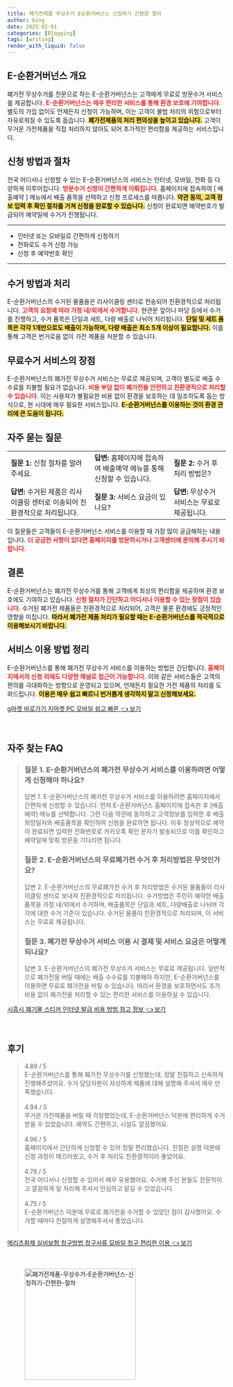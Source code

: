 ```yaml
---
title: 폐가전제품 무상수거 E순환거버넌스 신청하기 간편한 절차
author: bing
date: 2025-02-01
categories: [Blogging]
tags: [writing]
render_with_liquid: false
---
```



<h2 id='E-순환거버넌스 개요'>E-순환거버넌스 개요</h2>

<p>폐가전 무상수거를 전문으로 하는 E-순환거버넌스는 고객에게 무료로 방문수거 서비스를 제공합니다. <b><span style="color: #ee2323;">E-순환거버넌스는 매우 편리한 서비스를 통해 환경 보호에 기여합니다.</span></b> 별도의 가입 없이도 언제든지 신청이 가능하며, 이는 고객이 불법 처리의 위험으로부터 자유로워질 수 있도록 돕습니다. <b><span style="background-color: #ffe066;">폐가전제품의 처리 편의성을 높이고 있습니다.</span></b> 고객이 무거운 가전제품을 직접 처리하지 않아도 되어 추가적인 편리함을 제공하는 서비스입니다.</p>

<h2 id='신청 방법과 절차'>신청 방법과 절차</h2>

<p>전국 어디서나 신청할 수 있는 E-순환거버넌스의 서비스는 인터넷, 모바일, 전화 등 다양하게 이루어집니다. <b><span style="color: #ee2323;">방문수거 신청이 간편하게 이뤄집니다.</span></b> 홈페이지에 접속하여 [ 배출예약 ] 메뉴에서 배출 품목을 선택하고 신청 프로세스를 따릅니다. <b><span style="background-color: #ffe066;">약관 동의, 고객 정보 입력 후 확인 절차를 거쳐 신청을 완료할 수 있습니다.</span></b> 신청이 완료되면 예약번호가 발급되어 예약일에 수거가 진행됩니다.</p>

<hr />

<ul>
    <li>인터넷 또는 모바일로 간편하게 신청하기</li>
    <li>전화로도 수거 신청 가능</li>
    <li>신청 후 예약번호 확인</li>
</ul>

<hr />

<h2 id='수거 방법과 처리'>수거 방법과 처리</h2>

<p>E-순환거버넌스의 수거된 물품들은 리사이클링 센터로 전송되어 친환경적으로 처리됩니다. <b><span style="color: #ee2323;">고객의 요청에 따라 가정 내/외에서 수거합니다.</span></b> 현관문 앞이나 마당 등에서 수거를 진행하고, 수거 품목은 단일과 세트, 다량 배출로 나뉘어 처리됩니다. <b><span style="background-color: #ffe066;">단일 및 세트 품목은 각각 1개만으로도 배출이 가능하며, 다량 배출은 최소 5개 이상이 필요합니다.</span></b> 이를 통해 고객은 번거로움 없이 가전 제품을 처분할 수 있습니다.</p>

<h2 id='무료수거 서비스의 장점'>무료수거 서비스의 장점</h2>

<p>E-순환거버넌스의 폐가전 무상수거 서비스는 무료로 제공되며, 고객이 별도로 배출 수수료를 지불할 필요가 없습니다. <b><span style="color: #ee2323;">비용 부담 없이 폐가전을 안전하고 친환경적으로 처리할 수 있습니다.</span></b> 이는 사용자가 불필요한 비용 없이 환경을 보호하는 데 일조하도록 돕는 방식으로, 현 시대에 매우 필요한 서비스입니다. <b><span style="background-color: #ffe066;">E-순환거버넌스를 이용하는 것이 환경 관리에 큰 도움이 됩니다.</span></b></p>

<h2 id='자주 묻는 질문'>자주 묻는 질문</h2>

<table>
    <tr>
        <td><b>질문 1:</b> 신청 절차를 알려 주세요.</td>
        <td><b>답변:</b> 홈페이지에 접속하여 배출예약 메뉴를 통해 신청할 수 있습니다.</td>
        <td><b>질문 2:</b> 수거 후 처리 방법은?</td>
    </tr>
    <tr>
        <td><b>답변:</b> 수거된 제품은 리사이클링 센터로 이송되어 친환경적으로 처리됩니다.</td>
        <td><b>질문 3:</b> 서비스 요금이 있나요?</td>
        <td><b>답변:</b> 무상수거 서비스는 무료로 제공됩니다.</td>
    </tr>
</table>

<p>이 질문들은 고객들이 E-순환거버넌스 서비스를 이용할 때 가장 많이 궁금해하는 내용입니다. <b><span style="color: #ee2323;">더 궁금한 사항이 있다면 홈페이지를 방문하시거나 고객센터에 문의해 주시기 바랍니다.</span></b></p>

<h2 id='결론'>결론</h2>

<p>E-순환거버넌스는 폐가전 무상수거를 통해 고객에게 최상의 편리함을 제공하며 환경 보호에도 기여하고 있습니다. <b><span style="color: #ee2323;">신청 절차가 간단하고 어디서나 이용할 수 있는 장점이 있습니다.</span></b> 수거된 폐가전 제품들은 친환경적으로 처리되어, 고객은 물론 환경에도 긍정적인 영향을 미칩니다. <b><span style="background-color: #ffe066;">따라서 폐가전 제품 처리가 필요할 때는 E-순환거버넌스를 적극적으로 이용해보시기 바랍니다.</span></b></p>

<h2 id='서비스 이용 방법 정리'>서비스 이용 방법 정리</h2>

<p>E-순환거버넌스를 통해 폐가전 무상수거 서비스를 이용하는 방법은 간단합니다. <b><span style="color: #ee2323;">홈페이지에서의 신청 외에도 다양한 채널로 접근이 가능합니다.</span></b> 이와 같은 서비스들은 고객의 편의를 극대화하는 방향으로 운영되고 있으며, 언제든지 필요한 가전 제품의 처리를 도와드립니다. <b><span style="background-color: #ffe066;">이용은 매우 쉽고 빠르니 번거롭게 생각하지 말고 신청해보세요.</span></b></p>


<p><a class="click-button" title="g마켓 바로가기 지마켓 PC 모바일 쉽고 빠른" href="https://purplelist.github.io/posts/g%EB%A7%88%EC%BC%93-%EB%B0%94%EB%A1%9C%EA%B0%80%EA%B8%B0-%EC%A7%80%EB%A7%88%EC%BC%93-PC-%EB%AA%A8%EB%B0%94%EC%9D%BC-%EC%89%BD%EA%B3%A0-%EB%B9%A0%EB%A5%B8/" rel="dofollow">g마켓 바로가기 지마켓 PC 모바일 쉽고 빠른 👈 보기</a></p><br>
<h2 id='자주_찾는_FAQ'>자주 찾는 FAQ</h2>
<div itemscope="" itemtype="https://schema.org/FAQPage"> 
<blockquote> 
<div itemscope="" itemprop="mainEntity" itemtype="https://schema.org/Question"> 
<h3 itemprop="name">질문 1. E-순환거버넌스의 폐가전 무상수거 서비스를 이용하려면 어떻게 신청해야 하나요?</h3> 
<div itemscope="" itemprop="acceptedAnswer" itemtype="https://schema.org/Answer"> 
<span itemprop="text"> 
<p>답변 1. E-순환거버넌스의 폐가전 무상수거 서비스를 이용하려면 홈페이지에서 간편하게 신청할 수 있습니다. 먼저 E-순환거버넌스 홈페이지에 접속한 후 [배출예약] 메뉴를 선택합니다. 그런 다음 약관에 동의하고 고객정보를 입력한 후 배출희망일자와 배출품목을 확인하여 신청을 완료하면 됩니다. 이후 정상적으로 예약이 완료되면 입력한 전화번호로 카카오톡 확인 문자가 발송되므로 이를 확인하고 예약일에 맞춰 방문을 기다리면 됩니다.</p> 
</span> 
</div> 
</div> 

<div itemscope="" itemprop="mainEntity" itemtype="https://schema.org/Question"> 
<h3 itemprop="name">질문 2. E-순환거버넌스의 무료폐가전 수거 후 처리방법은 무엇인가요?</h3> 
<div itemscope="" itemprop="acceptedAnswer" itemtype="https://schema.org/Answer"> 
<span itemprop="text"> 
<p>답변 2. E-순환거버넌스의 무료폐가전 수거 후 처리방법은 수거된 물품들이 리사이클링 센터로 보내져 친환경적으로 처리됩니다. 수거방법은 주민이 예약한 배출 품목을 가정 내/외에서 수거하며, 배출품목은 단일과 세트, 다량배출로 나뉘며 각각에 대한 수거 기준이 있습니다. 수거된 물품이 친환경적으로 처리되며, 이 서비스는 무료로 제공됩니다.</p> 
</span> 
</div> 
</div> 

<div itemscope="" itemprop="mainEntity" itemtype="https://schema.org/Question"> 
<h3 itemprop="name">질문 3. 폐가전 무상수거 서비스 이용 시 결제 및 서비스 요금은 어떻게 되나요?</h3> 
<div itemscope="" itemprop="acceptedAnswer" itemtype="https://schema.org/Answer"> 
<span itemprop="text"> 
<p>답변 3. E-순환거버넌스의 폐가전 무상수거 서비스는 무료로 제공됩니다. 일반적으로 폐가전을 버릴 때에는 배출 수수료를 지불해야 하지만, E-순환거버넌스를 이용하면 무료로 폐가전을 버릴 수 있습니다. 따라서 환경을 보호하면서도 추가 비용 없이 폐가전을 처리할 수 있는 편리한 서비스를 이용하실 수 있습니다.</p> 
</span> 
</div> 
</div> 
</blockquote> 
</div>
<p><a class="click-button" title="시흥시 폐기물 스티커 인터넷 발급 비용 방법 참고 정보" href="https://purplelist.github.io/posts/%EC%8B%9C%ED%9D%A5%EC%8B%9C-%ED%8F%90%EA%B8%B0%EB%AC%BC-%EC%8A%A4%ED%8B%B0%EC%BB%A4-%EC%9D%B8%ED%84%B0%EB%84%B7-%EB%B0%9C%EA%B8%89-%EB%B9%84%EC%9A%A9-%EB%B0%A9%EB%B2%95-%EC%B0%B8%EA%B3%A0-%EC%A0%95%EB%B3%B4/" rel="dofollow">시흥시 폐기물 스티커 인터넷 발급 비용 방법 참고 정보 👈 보기</a></p><br>
<h2 id='후기'>후기</h2>
<div itemscope itemtype="https://schema.org/Product">
  <blockquote>
  <div itemprop="review" itemscope itemtype="https://schema.org/Review">
      <div itemprop="reviewRating" itemscope itemtype="https://schema.org/Rating"> <span itemprop="ratingValue">4.89</span> / <span itemprop="bestRating">5</span> </div>
      <span itemprop="reviewBody">E-순환거버넌스를 통해 폐가전 무상수거를 신청했는데, 정말 친절하고 신속하게 진행해주셨어요. 수거 담당자분이 자상하게 제품에 대해 설명해 주셔서 매우 만족했습니다.</span>
  </div>
  <br>
  <div itemprop="review" itemscope itemtype="https://schema.org/Review">
      <div itemprop="reviewRating" itemscope itemtype="https://schema.org/Rating"> <span itemprop="ratingValue">4.94</span> / <span itemprop="bestRating">5</span> </div>
      <span itemprop="reviewBody">무거운 가전제품을 버릴 때 걱정했었는데, E-순환거버넌스 덕분에 편리하게 수거받을 수 있었습니다. 예약도 간편하고, 시설도 깔끔했어요.</span>
  </div>
  <br>
  <div itemprop="review" itemscope itemtype="https://schema.org/Review">
      <div itemprop="reviewRating" itemscope itemtype="https://schema.org/Rating"> <span itemprop="ratingValue">4.96</span> / <span itemprop="bestRating">5</span> </div>
      <span itemprop="reviewBody">홈페이지에서 간단하게 신청할 수 있어 정말 편리했습니다. 친절한 설명 덕분에 신청 과정이 매끄러웠고, 수거 후 처리도 친환경적이라 좋았어요.</span>
  </div>
  <br>
  <div itemprop="review" itemscope itemtype="https://schema.org/Review">
      <div itemprop="reviewRating" itemscope itemtype="https://schema.org/Rating"> <span itemprop="ratingValue">4.78</span> / <span itemprop="bestRating">5</span> </div>
      <span itemprop="reviewBody">전국 어디서나 신청할 수 있어서 매우 유용했어요. 수거해 주신 분들도 전문적이고 깔끔하게 일 처리해 주셔서 안심하고 맡길 수 있었습니다.</span>
  </div>
  <br>
  <div itemprop="review" itemscope itemtype="https://schema.org/Review">
      <div itemprop="reviewRating" itemscope itemtype="https://schema.org/Rating"> <span itemprop="ratingValue">4.75</span> / <span itemprop="bestRating">5</span> </div>
      <span itemprop="reviewBody">E-순환거버넌스 덕분에 무료로 폐가전을 수거할 수 있었던 점이 감사했어요. 수거할 때마다 친절하게 설명해주셔서 좋았습니다.</span>
  </div>
  <br>
  </blockquote>
</div>
<p><a class="click-button" title="메리츠화재 실비보험 청구방법 청구서류 모바일 청구 편리한 이용" href="https://purplelist.github.io/posts/%EB%A9%94%EB%A6%AC%EC%B8%A0%ED%99%94%EC%9E%AC-%EC%8B%A4%EB%B9%84%EB%B3%B4%ED%97%98-%EC%B2%AD%EA%B5%AC%EB%B0%A9%EB%B2%95-%EC%B2%AD%EA%B5%AC%EC%84%9C%EB%A5%98-%EB%AA%A8%EB%B0%94%EC%9D%BC-%EC%B2%AD%EA%B5%AC-%ED%8E%B8%EB%A6%AC%ED%95%9C-%EC%9D%B4%EC%9A%A9/" rel="dofollow">메리츠화재 실비보험 청구방법 청구서류 모바일 청구 편리한 이용 👈 보기</a></p><br>
<figure class="image"><img src="https://purplelist.github.io/assets/img/thumbnail/폐가전제품-무상수거-E순환거버넌스-신청하기-간편한-절차.webp" alt="폐가전제품-무상수거-E순환거버넌스-신청하기-간편한-절차" width="256" height="256"></figure>